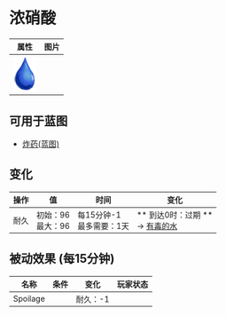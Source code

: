 # 浓硝酸  
>   
  
  属性  |   图片   
 ----  |  ----:   
   |  ![](Sprite/Thirst.png)   
  
## 可用于蓝图  
- [炸药(蓝图)](Bp_Dynamite.md)  
  
  
## 变化   
操作  |  值  |  时间  |  变化  
----  |  ----  |  ----  |  ----  
耐久  |  初始：96<br>最大：96  |  每15分钟-1<br>最多需要：1天  |  ** 到达0时：过期 **<br>→ [有毒的水](LQ_WaterToxic.md)  
## 被动效果 (每15分钟)  
名称  |  条件  |  变化  |  玩家状态  
----  |  ----  |  ----  |  ----  
Spoilage  |    |  耐久：-1  |    
